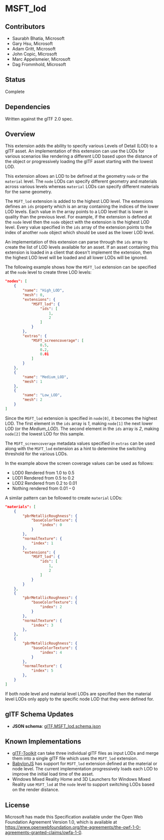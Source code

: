 # MSFT\_lod 

## Contributors

* Saurabh Bhatia, Microsoft
* Gary Hsu, Microsoft
* Adam Gritt, Microsoft
* John Copic, Microsoft 
* Marc Appelsmeier, Microsoft
* Dag Frommhold, Microsoft 

## Status

Complete

## Dependencies

Written against the glTF 2.0 spec.

## Overview

This extension adds the ability to specify various Levels of Detail (LOD) to a glTF asset. An implementation of this extension can use the LODs for various scenarios like rendering a different LOD based upon the distance of the object or progressively loading the glTF asset starting with the lowest LOD. 

This extension allows an LOD to be defined at the geometry `node` or the `material` level. The `node` LODs can specify different geometry and materials across various levels whereas `material` LODs can specify different materials for the same geometry. 

The `MSFT_lod` extension is added to the highest LOD level. The extensions defines an `ids` property which is an array containing the indices of the lower LOD levels. Each value in the array points to a LOD level that is lower in quality than the previous level. For example, if the extension is defined at the `node` level then the `node` object with the extension is the highest LOD level. Every value specified in the `ids` array of the extension points to the index of another `node` object which should be used as the lower LOD level. 

An implementation of this extension can parse through the `ids` array to create the list of LOD levels available for an asset. If an asset containing this extension is loaded in a client that doesn't implement the extension, then the highest LOD level will be loaded and all lower LODs will be ignored. 

The following example shows how the `MSFT_lod` extension can be specified at the `node` level to create three LOD levels:
```json
"nodes": [
    {
        "name": "High_LOD",
        "mesh": 0,
        "extensions": {
            "MSFT_lod": {
                "ids": [
                    1,
                    2
                ]
            }
        },
        "extras": {
            "MSFT_screencoverage": [
                0.5,
                0.2,
                0.01
            ]
        }
    },
    {
        "name": "Medium_LOD",
        "mesh": 1
    },
    {
        "name": "Low_LOD",
        "mesh": 2
    }
]
 ```
 Since the `MSFT_lod` extension is specified in `node[0]`, it becomes the highest LOD. The first element in the `ids` array is *1*, making `node[1]` the next lower LOD (or the *Medium_LOD*). The second element in the `ids` array is *2*, making `node[2]` the lowest LOD for this sample. 

The `MSFT_screencoverage` metadata values specified in `extras` can be used along with the `MSFT_lod` extension as a hint to determine the switching threshold for the various LODs.

In the example above the screen coverage values can be used as follows:

- LOD0 Rendered from 1.0 to 0.5
- LOD1 Rendered from 0.5 to 0.2
- LOD2 Rendered from 0.2 to 0.01
- Nothing rendered from 0.01 – 0

A similar pattern can be followed to create `material` LODs: 
```json
"materials": [
    {
        "pbrMetallicRoughness": {
            "baseColorTexture": {
                "index": 0
            }
        },
        "normalTexture": {
            "index": 1
        },
        "extensions": {
            "MSFT_lod": {
                "ids": [
                    1,
                    2
                ]
            }
        }
    },
    {
        "pbrMetallicRoughness": {
            "baseColorTexture": {
                "index": 2
            }
        },
        "normalTexture": {
            "index": 3
        },
    },
    {
        "pbrMetallicRoughness": {
            "baseColorTexture": {
                "index": 4
            }
        },
        "normalTexture": {
            "index": 5
        },
    }
]
```
If both node level and material level LODs are specified then the material level LODs only apply to the specific node LOD that they were defined for. 

## glTF Schema Updates

* **JSON schema**: [glTF.MSFT_lod.schema.json](schema/glTF.MSFT_lod.schema.json)

## Known Implementations

* [glTF-Toolkit](https://github.com/Microsoft/glTF-Toolkit) can take three individual glTF files as input LODs and merge them into a single glTF file which uses the `MSFT_lod` extension. 
* [BabylonJS](https://github.com/BabylonJS/Babylon.js/tree/master/loaders/src/glTF) has support for `MSFT_lod` extension defined at the material or node level. The current implementation progressively loads each LOD to improve the initial load time of the asset.  
* Windows Mixed Reality Home and 3D Launchers for Windows Mixed Reality use `MSFT_lod` at the `node` level to support switching LODs based on the render distance.

## License

Microsoft has made this Specification available under the Open Web Foundation Agreement Version 1.0, which is available at https://www.openwebfoundation.org/the-agreements/the-owf-1-0-agreements-granted-claims/owfa-1-0.
